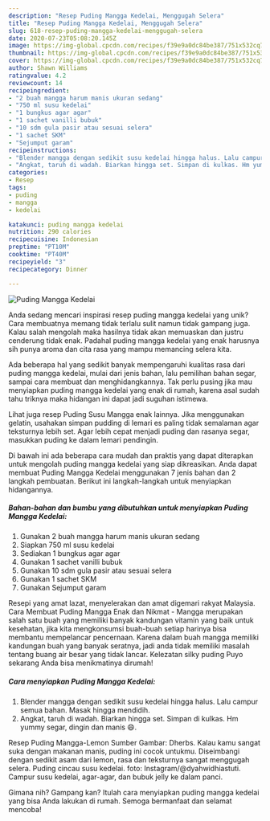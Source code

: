 ```yaml
---
description: "Resep Puding Mangga Kedelai, Menggugah Selera"
title: "Resep Puding Mangga Kedelai, Menggugah Selera"
slug: 618-resep-puding-mangga-kedelai-menggugah-selera
date: 2020-07-23T05:08:20.145Z
image: https://img-global.cpcdn.com/recipes/f39e9a0dc84be387/751x532cq70/puding-mangga-kedelai-foto-resep-utama.jpg
thumbnail: https://img-global.cpcdn.com/recipes/f39e9a0dc84be387/751x532cq70/puding-mangga-kedelai-foto-resep-utama.jpg
cover: https://img-global.cpcdn.com/recipes/f39e9a0dc84be387/751x532cq70/puding-mangga-kedelai-foto-resep-utama.jpg
author: Shawn Williams
ratingvalue: 4.2
reviewcount: 14
recipeingredient:
- "2 buah mangga harum manis ukuran sedang"
- "750 ml susu kedelai"
- "1 bungkus agar agar"
- "1 sachet vanilli bubuk"
- "10 sdm gula pasir atau sesuai selera"
- "1 sachet SKM"
- "Sejumput garam"
recipeinstructions:
- "Blender mangga dengan sedikit susu kedelai hingga halus. Lalu campur semua bahan. Masak hingga mendidih."
- "Angkat, taruh di wadah. Biarkan hingga set. Simpan di kulkas. Hm yummy segar, dingin dan manis 😄."
categories:
- Resep
tags:
- puding
- mangga
- kedelai

katakunci: puding mangga kedelai 
nutrition: 290 calories
recipecuisine: Indonesian
preptime: "PT10M"
cooktime: "PT40M"
recipeyield: "3"
recipecategory: Dinner

---
```



![Puding Mangga Kedelai](https://img-global.cpcdn.com/recipes/f39e9a0dc84be387/751x532cq70/puding-mangga-kedelai-foto-resep-utama.jpg)

Anda sedang mencari inspirasi resep puding mangga kedelai yang unik? Cara membuatnya memang tidak terlalu sulit namun tidak gampang juga. Kalau salah mengolah maka hasilnya tidak akan memuaskan dan justru cenderung tidak enak. Padahal puding mangga kedelai yang enak harusnya sih punya aroma dan cita rasa yang mampu memancing selera kita.

Ada beberapa hal yang sedikit banyak mempengaruhi kualitas rasa dari puding mangga kedelai, mulai dari jenis bahan, lalu pemilihan bahan segar, sampai cara membuat dan menghidangkannya. Tak perlu pusing jika mau menyiapkan puding mangga kedelai yang enak di rumah, karena asal sudah tahu triknya maka hidangan ini dapat jadi suguhan istimewa.

Lihat juga resep Puding Susu Mangga enak lainnya. Jika menggunakan gelatin, usahakan simpan pudding di lemari es paling tidak semalaman agar teksturnya lebih set. Agar lebih cepat menjadi puding dan rasanya segar, masukkan puding ke dalam lemari pendingin.


Di bawah ini ada beberapa cara mudah dan praktis yang dapat diterapkan untuk mengolah puding mangga kedelai yang siap dikreasikan. Anda dapat membuat Puding Mangga Kedelai menggunakan 7 jenis bahan dan 2 langkah pembuatan. Berikut ini langkah-langkah untuk menyiapkan hidangannya.

<!--inarticleads1-->

##### Bahan-bahan dan bumbu yang dibutuhkan untuk menyiapkan Puding Mangga Kedelai:

1. Gunakan 2 buah mangga harum manis ukuran sedang
1. Siapkan 750 ml susu kedelai
1. Sediakan 1 bungkus agar agar
1. Gunakan 1 sachet vanilli bubuk
1. Gunakan 10 sdm gula pasir atau sesuai selera
1. Gunakan 1 sachet SKM
1. Gunakan Sejumput garam


Resepi yang amat lazat, menyelerakan dan amat digemari rakyat Malaysia. Cara Membuat Puding Mangga Enak dan Nikmat - Mangga merupakan salah satu buah yang memiliki banyak kandungan vitamin yang baik untuk kesehatan, jika kita mengkonsumsi buah-buah setiap harinya bisa membantu mempelancar pencernaan. Karena dalam buah mangga memiliki kandungan buah yang banyak seratnya, jadi anda tidak memiliki masalah tentang buang air besar yang tidak lancar. Kelezatan silky puding Puyo sekarang Anda bisa menikmatinya dirumah! 

<!--inarticleads2-->

##### Cara menyiapkan Puding Mangga Kedelai:

1. Blender mangga dengan sedikit susu kedelai hingga halus. Lalu campur semua bahan. Masak hingga mendidih.
1. Angkat, taruh di wadah. Biarkan hingga set. Simpan di kulkas. Hm yummy segar, dingin dan manis 😄.


Resep Puding Mangga-Lemon Sumber Gambar: Dherbs. Kalau kamu sangat suka dengan makanan manis, puding ini cocok untukmu. Diseimbangi dengan sedikit asam dari lemon, rasa dan teksturnya sangat menggugah selera. Puding cincau susu kedelai. foto: Instagram/@dyahwidhiastuti. Campur susu kedelai, agar-agar, dan bubuk jelly ke dalam panci. 

Gimana nih? Gampang kan? Itulah cara menyiapkan puding mangga kedelai yang bisa Anda lakukan di rumah. Semoga bermanfaat dan selamat mencoba!
